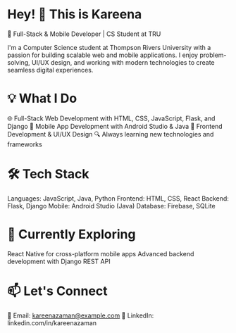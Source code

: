 # Hey! 👋 This is Kareena
🚀 Full-Stack & Mobile Developer | CS Student at TRU

I'm a Computer Science student at Thompson Rivers University with a passion for building scalable web and mobile applications. I enjoy problem-solving, UI/UX design, and working with modern technologies to create seamless digital experiences.

# 💡 What I Do
🌐 Full-Stack Web Development with HTML, CSS, JavaScript, Flask, and Django
📱 Mobile App Development with Android Studio & Java
🎨 Frontend Development & UI/UX Design
🔍 Always learning new technologies and frameworks

# 🛠️ Tech Stack
Languages: JavaScript, Java, Python
Frontend: HTML, CSS, React
Backend: Flask, Django
Mobile: Android Studio (Java)
Database: Firebase, SQLite

# 🌱 Currently Exploring
React Native for cross-platform mobile apps
Advanced backend development with Django REST API

# 📫 Let's Connect
📧 Email: kareenazaman@example.com
💼 LinkedIn: linkedin.com/in/kareenazaman
